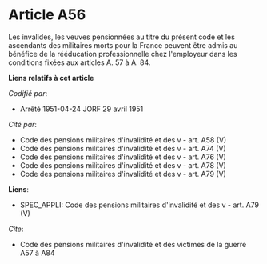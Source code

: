 # Article A56

Les invalides, les veuves pensionnées au titre du présent code et les ascendants des militaires morts pour la France peuvent
être admis au bénéfice de la rééducation professionnelle chez l'employeur dans les conditions fixées aux articles A. 57 à A.
84.

**Liens relatifs à cet article**

_Codifié par_:

  - Arrêté 1951-04-24 JORF 29 avril 1951

_Cité par_:

  - Code des pensions militaires d'invalidité et des v - art. A58 (V)
  - Code des pensions militaires d'invalidité et des v - art. A74 (V)
  - Code des pensions militaires d'invalidité et des v - art. A76 (V)
  - Code des pensions militaires d'invalidité et des v - art. A78 (V)
  - Code des pensions militaires d'invalidité et des v - art. A79 (V)

**Liens**:

  - SPEC_APPLI: Code des pensions militaires d'invalidité et des v - art. A79 (V)

_Cite_:

  - Code des pensions militaires d'invalidité et des victimes de la guerre A57 à A84
